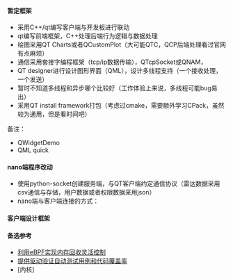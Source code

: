 #### 暂定框架
- 采用C++/qt编写客户端与开发板进行联动
- qt编写前端框架，C++处理后端行为逻辑与数据处理
- 绘图采用QT Charts或者QCustomPlot（大可能QTC，QCP后端处理看过官网有点麻烦）
- 通信采用套接字编程框架（tcp/ip数据传输），QTcpSocket或QNAM，
- QT designer进行设计图形界面（QML），设计多线程支持（一个接收处理，一个发送）
- 暂时不知道多线程和异步哪个比较好（工作体验上来说，多线程可能bug易出）
- 采用QT install framework打包（考虑过cmake，需要额外学习CPack，虽然较为通用，但是看时间吧）

备注：
- QWidgetDemo
- QML quick
#### nano端程序改动
- 使用python-socket创建服务端，与QT客户端约定通信协议（雷达数据采用csv通信与存储，用户数据或者权限数据采用json）
- nano端与客户端连接的方式：

#### 客户端设计框架



#### 备选参考
- [利用eBPF实现内存回收灵活控制](https://summer-ospp.ac.cn/2023/org/prodetail/23b970587?lang=zh&list=pro)
- [提供驱动验证自动测试用例和代码覆盖率](https://summer-ospp.ac.cn/2023/org/prodetail/238bc0127?lang=zh&list=pro)
- [内核]

